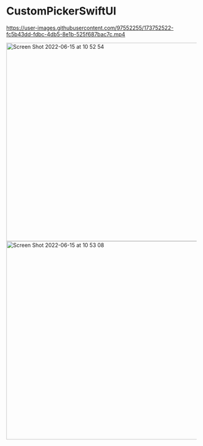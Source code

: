# CustomPickerSwiftUI

https://user-images.githubusercontent.com/97552255/173752522-fc5b43dd-fdbc-4db5-8e1b-525f687bac7c.mp4

<img width="526" alt="Screen Shot 2022-06-15 at 10 52 54" src="https://user-images.githubusercontent.com/97552255/173752637-77295ed2-9638-4c82-8770-bdda8004a882.png">

<img width="526" alt="Screen Shot 2022-06-15 at 10 53 08" src="https://user-images.githubusercontent.com/97552255/173752652-a0dd0ba3-6b34-4257-95ad-0d6380935c39.png">

